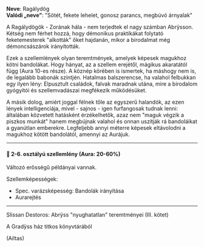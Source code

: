 **Neve**: Ragálydög\
**Valódi „neve”**: "Sötét, fekete lehelet, gonosz parancs, megbúvó árnyalak"

A Ragálydögök - Zorának hála - nem terjedtek el nagy számban Abrÿsson. Kétség nem férhet hozzá, hogy démonikus praktikákat folytató feketemesterek "alkották" őket hajdanán, mikor a birodalmat még démoncsászárok irányították.

Ezek a szellemlények olyan teremtmények, amelyek képesek magukhoz kötni bandolákat. Hogy hányat, az a szellem erejétől, mágikus akaratától függ (Aura 10-es része). A köznép körében is ismertek, ha máshogy nem is, de legalább babonák szintjén. Hatalmas balszerencse, ha valahol felbukkan egy ilyen lény: Elpusztult családok, falvak maradnak utána, mire a birodalom gyógyítói és szellemvadászai megfékezik működésüket.

A másik dolog, amiért joggal félnek tőle az egyszerű halandók, az ezen lények intelligenciája, mivel - sajnos - igen furfangosak tudnak lenni: általában közvetett hatásként érzékelhetők, azaz nem "maguk végzik a piszkos munkát" hanem megbújnak valahol és onnan uszítják rá bandoláikat a gyanútlan emberekre. Legfeljebb annyi méterre képesek eltávolodni a magukhoz kötött bandolától, amennyi az Aurájuk.

---

####  👻 2-6. osztályú szellemlény (Aura: 20-60%)
Változó erősségű példányai vannak.

Szellemképességek:
- Spec. varázsképesség: Bandolák irányítása
- Aurarejtés

---

Slissan Destoros: Abrÿss "nyughatatlan" teremtményei (III. kötet)

A Gradÿss ház titkos könyvtárából

(Ailtas)
